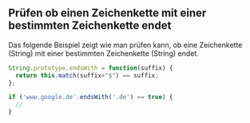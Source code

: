 ## Prüfen ob einen Zeichenkette mit einer bestimmten Zeichenkette endet

Das folgende Beispiel zeigt wie man prüfen kann, ob eine Zeichenkette (String) mit einer bestimmten Zeichenkette (String) endet.

```javascript
String.prototype.endsWith = function(suffix) {
  return this.match(suffix+"$") == suffix;
};

if ('www.google.de'.endsWith('.de') == true) {
  //
}
```
